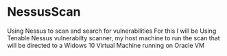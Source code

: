 # NessusScan
Using Nessus to scan and search for vulnerabilities
For this I will be Using Tenable Nessus vulnerabilty scanner, my host machine to run the scan that will be directed to a Widows 10 Virtual Machine running on Oracle VM 
